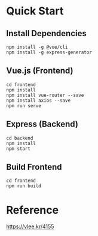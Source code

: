 # Quick Start

## Install Dependencies

```
npm install -g @vue/cli
npm install -g express-generator
```

## Vue.js (Frontend)

```
cd frontend
npm install
npm install vue-router --save
npm install axios --save
npm run serve
```

## Express (Backend)

```
cd backend
npm install
npm start
```

## Build Frontend

```
cd frontend
npm run build
```

# Reference
https://vlee.kr/4155